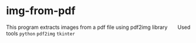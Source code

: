 # img-from-pdf
This program extracts images from a pdf file using pdf2img library &nbsp;
&nbsp;
&nbsp; Used tools
`python`  `pdf2img`  `tkinter`  
